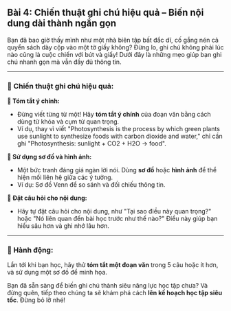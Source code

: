 ## Bài 4: Chiến thuật ghi chú hiệu quả – Biến nội dung dài thành ngắn gọn

Bạn đã bao giờ thấy mình như một nhà biên tập bất đắc dĩ, cố gắng nén cả quyển sách dày cộp vào một tờ giấy không? Đừng lo, ghi chú không phải lúc nào cũng là cuộc chiến với bút và giấy! Dưới đây là những mẹo giúp bạn ghi chú nhanh gọn mà vẫn đầy đủ thông tin.

---

### 📌 Chiến thuật ghi chú hiệu quả:

**🔹 Tóm tắt ý chính:**
- Đừng viết từng từ một! Hãy **tóm tắt ý chính** của đoạn văn bằng cách dùng từ khóa và cụm từ quan trọng. 
- Ví dụ, thay vì viết "Photosynthesis is the process by which green plants use sunlight to synthesize foods with carbon dioxide and water," chỉ cần ghi "Photosynthesis: sunlight + CO2 + H2O → food".

**🔹 Sử dụng sơ đồ và hình ảnh:**
- Một bức tranh đáng giá ngàn lời nói. Dùng **sơ đồ** hoặc **hình ảnh** để thể hiện mối liên hệ giữa các ý tưởng.
- Ví dụ: Sơ đồ Venn để so sánh và đối chiếu thông tin.

**🔹 Đặt câu hỏi cho nội dung:**
- Hãy tự đặt câu hỏi cho nội dung, như "Tại sao điều này quan trọng?" hoặc "Nó liên quan đến bài học trước như thế nào?" Điều này giúp bạn hiểu sâu hơn và ghi nhớ lâu hơn.

---

### 🚀 Hành động:

Lần tới khi bạn học, hãy thử **tóm tắt một đoạn văn** trong 5 câu hoặc ít hơn, và sử dụng một sơ đồ để minh họa. 

Bạn đã sẵn sàng để biến ghi chú thành siêu năng lực học tập chưa? Và đừng quên, tiếp theo chúng ta sẽ khám phá cách **lên kế hoạch học tập siêu tốc**. Đừng bỏ lỡ nhé!
